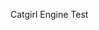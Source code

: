 ---
---

Catgirl Engine Test

<style>
    canvas {
        background-color: black;
    }
</style>
<canvas id="catgirl-engine-canvas"></canvas>
<script type="module">
    import init from "./pkg/main.js";
    init().then(() => {
        console.log("WASM Loaded");
    });
</script>
